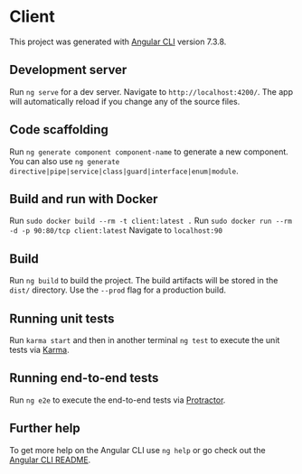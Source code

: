 # Client

This project was generated with [Angular CLI](https://github.com/angular/angular-cli) version 7.3.8.

## Development server

Run `ng serve` for a dev server. Navigate to `http://localhost:4200/`. The app will automatically reload if you change any of the source files.

## Code scaffolding

Run `ng generate component component-name` to generate a new component. You can also use `ng generate directive|pipe|service|class|guard|interface|enum|module`.

## Build and run with Docker
Run `sudo docker build --rm -t client:latest .`
Run `sudo docker run --rm -d -p 90:80/tcp client:latest`
Navigate to `localhost:90`

## Build

Run `ng build` to build the project. The build artifacts will be stored in the `dist/` directory. Use the `--prod` flag for a production build.

## Running unit tests

Run `karma start` and then in another terminal `ng test` to execute the unit tests via [Karma](https://karma-runner.github.io).

## Running end-to-end tests

Run `ng e2e` to execute the end-to-end tests via [Protractor](http://www.protractortest.org/).

## Further help

To get more help on the Angular CLI use `ng help` or go check out the [Angular CLI README](https://github.com/angular/angular-cli/blob/master/README.md).

